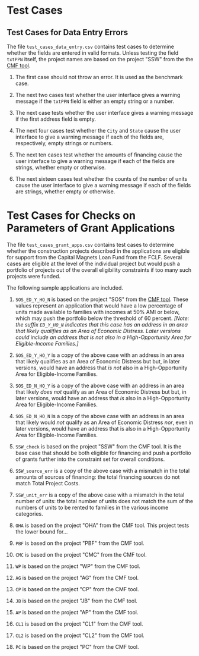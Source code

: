 # Test Cases

## Test Cases for Data Entry Errors

The file ```test_cases_data_entry.csv``` contains test cases 
to determine whether the fields are entered in valid formats. 
Unless testing the field ```txtPPN``` itself,
the project names are based on the project "SSW" 
from the the [CMF tool](https://docs.google.com/spreadsheets/d/1qOzzP9Gyhl86o2OPK1iCVCdhrFu_WRgF/edit#gid=2102603070). 

1. The first case should not throw an error. It is used as the benchmark case.

1. The next two cases test whether the user interface 
gives a warning message if the ```txtPPN``` 
field is either an empty string or a number. 

1. The next case tests whether the user interface 
gives a warning message if the first address field is empty. 

1. The next four cases test whether 
the ```City``` and ```State``` 
cause the user interface to give a warning message 
if each of the fields are, respectively,
empty strings or numbers. 

1. The next ten cases test whether the 
amounts of financing 
cause the user interface to give a warning message 
if each of the fields are
strings, whether empty or otherwise. 

1. The next sixteen cases test whether the 
counts of the number of units
cause the user interface to give a warning message 
if each of the fields are
strings, whether empty or otherwise. 



# Test Cases for Checks on Parameters of Grant Applications

The file ```test_cases_grant_apps.csv``` contains test cases 
to determine whether the construction projects
described in the applications are eligible for support
from the Capital Magnets Loan Fund from the FCLF.
Several cases are eligible at the level of the individual project
but would push a portfolio of projects out of the overall eligibility
constraints if too many such projects were funded.

The following sample applications are included.

1. ```SOS_ED_Y_HO_N``` is based on the project "SOS" from the [CMF tool](https://docs.google.com/spreadsheets/d/1qOzzP9Gyhl86o2OPK1iCVCdhrFu_WRgF/edit#gid=2102603070). 
These values represent an application that would have a low
percentage of units made available to families with incomes at 50% AMI or below, 
which may push the portfolio below the threshold of 60 percent. *[Note: the suffix ```ED_Y_HO_N``` indicates that this case has an address in an area that likely qualifies as an Area of Economic Distress. Later versions could include an address that is not also in a High-Opportunity Area for Eligible-Income Families.]*

1. ```SOS_ED_Y_HO_Y``` is a copy of the above case 
with an address in an area that likely qualifies as an Area of Economic Distress but but, in later versions,
would have an address that *is not* also in a High-Opportunity Area for Eligible-Income Families.

1. ```SOS_ED_N_HO_Y``` is a copy of the above case 
with an address in an area that likely *does not*
qualify as an Area of Economic Distress but but, in later versions,
would have an address that *is* also in a High-Opportunity Area for Eligible-Income Families.

1. ```SOS_ED_N_HO_N``` is a copy of the above case 
with an address in an area that likely would *not*
qualify as an Area of Economic Distress *nor*, 
even in later versions,
would have an address that is also in a High-Opportunity Area for Eligible-Income Families.

1. ```SSW_check``` is based on the project "SSW" 
from the CMF tool. It is the base case that should 
be both eligible for financing and push a portfolio
of grants further into the constraint set for overall conditions. 

1. ```SSW_source_err``` is a copy of the above case 
with a mismatch in the total amounts of sources of financing: the total financing sources do not match 
Total Project Costs. 

1. ```SSW_unit_err``` is a copy of the above case 
with a mismatch in the total number of units:
the total number of units does not match the sum
of the numbers of units to be rented to families
in the various income categories. 

1. ```OHA``` is based on the project "OHA" 
from the CMF tool. 
  This project tests the lower bound for...

1. ```PBF``` is based on the project "PBF" 
from the CMF tool. 

1. ```CMC``` is based on the project "CMC" 
from the CMF tool. 

1. ```WP``` is based on the project "WP" 
from the CMF tool. 

1. ```AG``` is based on the project "AG" 
from the CMF tool. 

1. ```CP``` is based on the project "CP" 
from the CMF tool. 

1. ```JB``` is based on the project "JB" 
from the CMF tool. 

1. ```AP``` is based on the project "AP" 
from the CMF tool. 

1. ```CL1``` is based on the project "CL1" 
from the CMF tool. 

1. ```CL2``` is based on the project "CL2" 
from the CMF tool. 

1. ```PC``` is based on the project "PC" 
from the CMF tool. 






